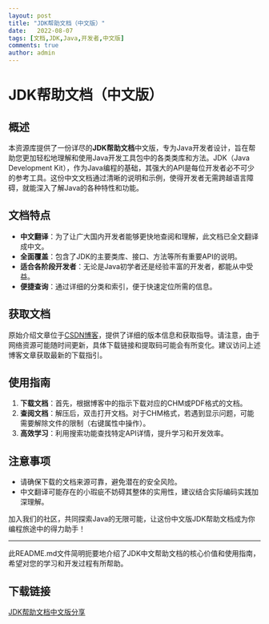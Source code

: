```yaml
---
layout: post
title: "JDK帮助文档（中文版）"
date:   2022-08-07
tags: [文档,JDK,Java,开发者,中文版]
comments: true
author: admin
---
```

# JDK帮助文档（中文版）

## 概述

本资源库提供了一份详尽的**JDK帮助文档**中文版，专为Java开发者设计，旨在帮助您更加轻松地理解和使用Java开发工具包中的各类类库和方法。JDK（Java Development Kit），作为Java编程的基础，其强大的API是每位开发者必不可少的参考工具。这份中文文档通过清晰的说明和示例，使得开发者无需跨越语言障碍，就能深入了解Java的各种特性和功能。

## 文档特点

- **中文翻译**：为了让广大国内开发者能够更快地查阅和理解，此文档已全文翻译成中文。
- **全面覆盖**：包含了JDK的主要类库、接口、方法等所有重要API的说明。
- **适合各阶段开发者**：无论是Java初学者还是经验丰富的开发者，都能从中受益。
- **便捷查询**：通过详细的分类和索引，便于快速定位所需的信息。

## 获取文档

原始介绍文章位于[CSDN博客](https://blog.csdn.net/web15285868498/article/details/125139431)，提供了详细的版本信息和获取指导。请注意，由于网络资源可能随时间更新，具体下载链接和提取码可能会有所变化。建议访问上述博客文章获取最新的下载指引。

## 使用指南

1. **下载文档**：首先，根据博客中的指示下载对应的CHM或PDF格式的文档。
2. **查阅文档**：解压后，双击打开文档。对于CHM格式，若遇到显示问题，可能需要解除文件的限制（右键属性中操作）。
3. **高效学习**：利用搜索功能查找特定API详情，提升学习和开发效率。

## 注意事项

- 请确保下载的文档来源可靠，避免潜在的安全风险。
- 中文翻译可能存在的小瑕疵不妨碍其整体的实用性，建议结合实际编码实践加深理解。

加入我们的社区，共同探索Java的无限可能，让这份中文版JDK帮助文档成为你编程旅途中的得力助手！

---

此README.md文件简明扼要地介绍了JDK中文帮助文档的核心价值和使用指南，希望对您的学习和开发过程有所帮助。

## 下载链接

[JDK帮助文档中文版分享](https://pan.quark.cn/s/440b00841a0e)